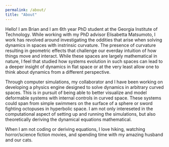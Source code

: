 ```yaml
---
permalink: /about/
title: "About"
---
```


Hello! I am Brian and I am 6th year PhD student at the Georgia Institute of Technology. While working with my PhD advisor Elisabetta Matsumoto, I work has revolved around investigating the oddities that arise when solving dynamics in spaces with instrinsic curvature. The presence of curvature resulting in geometric effects that challenge our everday intuition of how things move and interact. While these spaces are largely mathematical in nature, I feel that studied how systems evolution in such spaces can lead to a deeper insight of dynamics in flat space or at the very least allow one to think about dynamics from a different perspective.

Through computer simulations, my collaborator and I have been working on developing a physics engine designed to solve dynamics in arbitrary curved spaces. This is in pursuit of being able to better visualize and model deformable systems with internal controls in curved space. These systems could span from simple swimmers on the surface of a sphere or sword fighting octopuses in hyperbolic space. I am not only intereseted in the computational aspect of setting up and running the simulations, but also theoretically deriving the dynamical equations mathematical.

When I am not coding or deriving equations, I love hiking, watching horror/science fiction movies, and spending time with my amazing husband and our cats.
